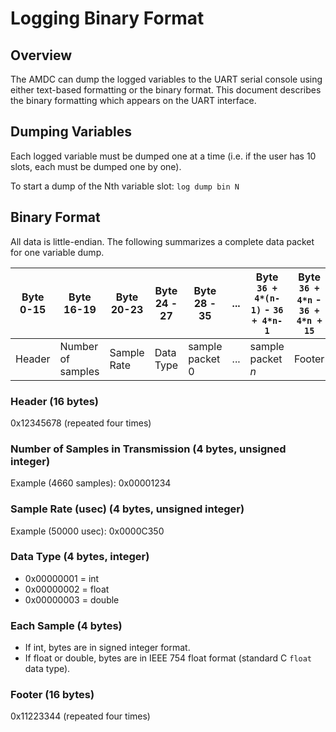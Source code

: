 # Logging Binary Format

## Overview

The AMDC can dump the logged variables to the UART serial console using either text-based formatting or the binary
format. This document describes the binary formatting which appears on the UART interface.

## Dumping Variables

Each logged variable must be dumped one at a time (i.e. if the user has 10 slots, each must be dumped one by one).

To start a dump of the Nth variable slot: `log dump bin N`

## Binary Format

All data is little-endian. The following summarizes a complete data packet for one variable dump.

| Byte 0-15 | Byte 16-19 | Byte 20-23 | Byte 24 - 27 | Byte 28 - 35 | ... | Byte `36 + 4*(n-1)` - `36 + 4*n-1` | Byte `36 + 4*n` -  `36 + 4*n + 15` |
| ---- | ---- | ---- | ---- | ---- | ---- | ---- | ---- |
| Header | Number of samples | Sample Rate | Data Type | sample packet 0 | ... | sample packet _n_ | Footer |

### Header (16 bytes)

0x12345678 (repeated four times)

### Number of Samples in Transmission (4 bytes, unsigned integer)

Example (4660 samples): 0x00001234

### Sample Rate (usec) (4 bytes, unsigned integer)

Example (50000 usec): 0x0000C350

### Data Type (4 bytes, integer)

- 0x00000001 = int
- 0x00000002 = float
- 0x00000003 = double

### Each Sample (4 bytes)

- If int, bytes are in signed integer format.
- If float or double, bytes are in IEEE 754 float format (standard C `float` data type).

### Footer (16 bytes)

0x11223344 (repeated four times)
